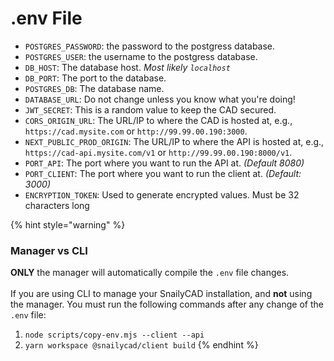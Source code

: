 # .env File

* `POSTGRES_PASSWORD`: the password to the postgress database.
* `POSTGRES_USER`: the username to the postgress database.
* `DB_HOST`: The database host. _Most likely `localhost`_
* `DB_PORT`: The port to the database.
* `POSTGRES_DB`: The database name.
* `DATABASE_URL`: Do not change unless you know what you're doing!
* `JWT_SECRET`: This is a random value to keep the CAD secured.
* `CORS_ORIGIN_URL`: The URL/IP to where the CAD is hosted at, e.g., `https://cad.mysite.com` or `http://99.99.00.190:3000`.
* `NEXT_PUBLIC_PROD_ORIGIN`: The URL/IP to where the API is hosted at, e.g., `https://cad-api.mysite.com/v1` or `http://99.99.00.190:8000/v1`.
* `PORT_API`: The port where you want to run the API at. _(Default 8080)_
* `PORT_CLIENT`: The port where you want to run the client at. _(Default: 3000)_
* `ENCRYPTION_TOKEN`: Used to generate encrypted values. Must be 32 characters long

{% hint style="warning" %}
### Manager vs CLI

**ONLY** the manager will automatically compile the `.env` file changes.\
\
If you are using CLI to manage your SnailyCAD installation, and **not** using the manager. You must run the following commands after any change of the `.env` file:

1. `node scripts/copy-env.mjs --client --api`
2. `yarn workspace @snailycad/client build`
{% endhint %}

